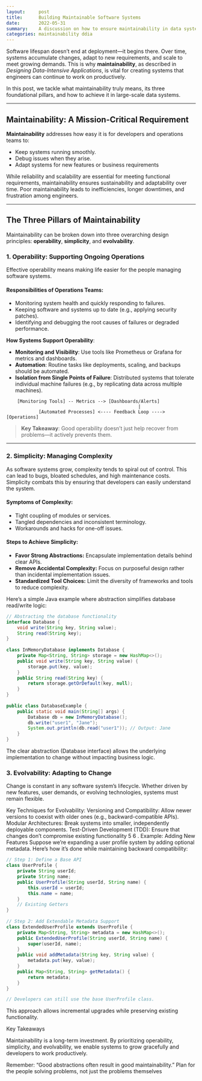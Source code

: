 ```yaml
---  
layout:     post  
title:      Building Maintainable Software Systems  
date:       2022-05-31  
summary:    A discussion on how to ensure maintainability in data systems by focusing on operability, simplicity, and evolvability.  
categories: maintainability ddia
---  
```

   
Software lifespan doesn’t end at deployment—it begins there. Over time, systems accumulate changes, adapt to new requirements, and scale to meet growing demands. This is why **maintainability**, as described in *Designing Data-Intensive Applications*, is vital for creating systems that engineers can continue to work on productively.  
  
In this post, we tackle what maintainability truly means, its three foundational pillars, and how to achieve it in large-scale data systems.  
  
---  
  
## **Maintainability: A Mission-Critical Requirement**  
  
**Maintainability** addresses how easy it is for developers and operations teams to:  
- Keep systems running smoothly.  
- Debug issues when they arise.  
- Adapt systems for new features or business requirements
  
While reliability and scalability are essential for meeting functional requirements, maintainability ensures sustainability and adaptability over time. Poor maintainability leads to inefficiencies, longer downtimes, and frustration among engineers.  
  
---  
  
## **The Three Pillars of Maintainability**  
  
Maintainability can be broken down into three overarching design principles: **operability**, **simplicity**, and **evolvability**.  
  
### **1. Operability: Supporting Ongoing Operations**  
  
Effective operability means making life easier for the people managing software systems.   
  
#### Responsibilities of Operations Teams:  
- Monitoring system health and quickly responding to failures.  
- Keeping software and systems up to date (e.g., applying security patches).  
- Identifying and debugging the root causes of failures or degraded performance.  
  
**How Systems Support Operability**:  
- **Monitoring and Visibility**: Use tools like Prometheus or Grafana for metrics and dashboards.  
- **Automation**: Routine tasks like deployments, scaling, and backups should be automated.  
- **Isolation from Single Points of Failure**: Distributed systems that tolerate individual machine failures (e.g., by replicating data across multiple machines).  
  
~~~ascii  
    [Monitoring Tools] -- Metrics --> [Dashboards/Alerts]  
                                                 |  
            [Automated Processes] <---- Feedback Loop ----> [Operations]  
~~~  
  
> **Key Takeaway**: Good operability doesn’t just help recover from problems—it actively prevents them.  
  
---  
  
### **2. Simplicity: Managing Complexity**  
  
As software systems grow, complexity tends to spiral out of control. This can lead to bugs, bloated schedules, and high maintenance costs. Simplicity combats this by ensuring that developers can easily understand the system.  
  
#### Symptoms of Complexity:  
- Tight coupling of modules or services.  
- Tangled dependencies and inconsistent terminology.  
- Workarounds and hacks for one-off issues.  
  
#### Steps to Achieve Simplicity:  
- **Favor Strong Abstractions:** Encapsulate implementation details behind clear APIs.  
- **Remove Accidental Complexity:** Focus on purposeful design rather than incidental implementation issues.  
- **Standardized Tool Choices:** Limit the diversity of frameworks and tools to reduce complexity.  
  
Here’s a simple Java example where abstraction simplifies database read/write logic:  
  
```java  
// Abstracting the database functionality  
interface Database {  
    void write(String key, String value);  
    String read(String key);  
}  
  
class InMemoryDatabase implements Database {  
    private Map<String, String> storage = new HashMap<>();  
    public void write(String key, String value) {  
        storage.put(key, value);  
    }  
    public String read(String key) {  
        return storage.getOrDefault(key, null);  
    }  
}  
  
public class DatabaseExample {  
    public static void main(String[] args) {  
        Database db = new InMemoryDatabase();  
        db.write("user1", "Jane");  
        System.out.println(db.read("user1")); // Output: Jane  
    }  
}  
```

The clear abstraction (Database interface) allows the underlying implementation to change without impacting business logic.
 

### **3. Evolvability: Adapting to Change**
 
Change is constant in any software system’s lifecycle. Whether driven by new features, user demands, or evolving technologies, systems must remain flexible.

Key Techniques for Evolvability:
Versioning and Compatibility: Allow newer versions to coexist with older ones (e.g., backward-compatible APIs).
Modular Architectures: Break systems into smaller, independently deployable components.
Test-Driven Development (TDD): Ensure that changes don’t compromise existing functionality 5  6 .
Example: Adding New Features
Suppose we’re expanding a user profile system by adding optional metadata. Here’s how it’s done while maintaining backward compatibility:

```java
// Step 1: Define a Base API  
class UserProfile {  
    private String userId;  
    private String name;  
    public UserProfile(String userId, String name) {  
        this.userId = userId;  
        this.name = name;  
    }  
    // Existing Getters  
}  
  
// Step 2: Add Extendable Metadata Support  
class ExtendedUserProfile extends UserProfile {  
    private Map<String, String> metadata = new HashMap<>();  
    public ExtendedUserProfile(String userId, String name) {  
        super(userId, name);  
    }  
    public void addMetadata(String key, String value) {  
        metadata.put(key, value);  
    }  
    public Map<String, String> getMetadata() {  
        return metadata;  
    }  
}

// Developers can still use the base UserProfile class.  
```  
 
This approach allows incremental upgrades while preserving existing functionality.
 

Key Takeaways
 
Maintainability is a long-term investment. By prioritizing operability, simplicity, and evolvability, we enable systems to grow gracefully and developers to work productively.

Remember: “Good abstractions often result in good maintainability.” Plan for the people solving problems, not just the problems themselves 